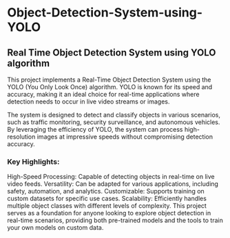 # Object-Detection-System-using-YOLO
## Real Time Object Detection System using YOLO algorithm

This project implements a Real-Time Object Detection System using the YOLO (You Only Look Once) algorithm. YOLO is known for its speed and accuracy, making it an ideal choice for real-time applications where detection needs to occur in live video streams or images.

The system is designed to detect and classify objects in various scenarios, such as traffic monitoring, security surveillance, and autonomous vehicles. By leveraging the efficiency of YOLO, the system can process high-resolution images at impressive speeds without compromising detection accuracy.

### Key Highlights:
High-Speed Processing: Capable of detecting objects in real-time on live video feeds.
Versatility: Can be adapted for various applications, including safety, automation, and analytics.
Customizable: Supports training on custom datasets for specific use cases.
Scalability: Efficiently handles multiple object classes with different levels of complexity.
This project serves as a foundation for anyone looking to explore object detection in real-time scenarios, providing both pre-trained models and the tools to train your own models on custom data.



